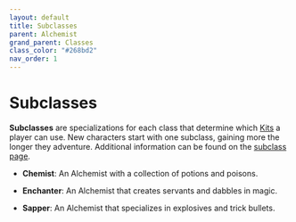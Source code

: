```yaml
---
layout: default
title: Subclasses
parent: Alchemist
grand_parent: Classes
class_color: "#268bd2"
nav_order: 1
---
```


# Subclasses

**Subclasses** are specializations for each class that determine which [Kits](kits.md) a player can use. New characters start with one subclass, gaining more the longer they adventure. Additional information can be found on the [subclass page](../subclasses.html).

-   **<span style="color: {{ site.alchemist_color }}">Chemist</span>**: An Alchemist with a collection of potions and poisons.

-   **<span style="color: {{ site.alchemist_color }}">Enchanter</span>**: An Alchemist that creates servants and dabbles in magic.

-   **<span style="color: {{ site.alchemist_color }}">Sapper</span>**: An Alchemist that specializes in explosives and trick bullets.
